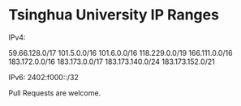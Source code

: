 Tsinghua University IP Ranges
====================================

IPv4:

59.66.128.0/17
101.5.0.0/16
101.6.0.0/16
118.229.0.0/19
166.111.0.0/16
183.172.0.0/16
183.173.0.0/17
183.173.140.0/24
183.173.152.0/21

IPv6:
2402:f000::/32

Pull Requests are welcome.

